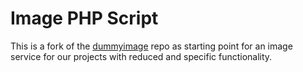 # Image PHP Script
This is a fork of the [dummyimage](https://github.com/kingkool68/dummyimage) repo as starting point for an image service for our projects with reduced and specific functionality.